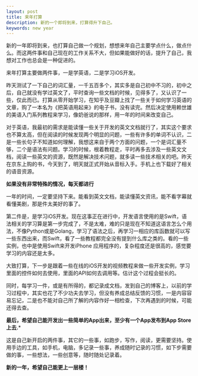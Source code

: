 ```yaml
---
layout: post
title: 来年打算
description: 新的一个即将到来，打算得升下自己。
keywords: new year
---
```

新的一年即将到来，也打算自己做一个规划，想想来年自己主要学点什么，做点什么。而这两件事和自己现在的工作关系不大，但如果能做好的话，提升了自己，我想对工作也总会是一种促进的。

来年打算主要做两件事，一是学英语，二是学习iOS开发。

昨天测试了一下自己的词汇量，一千五百多个，其实多是自己初中不习的，初中之后，自己就没有学过英文了，平时查询一些文档的时候，见得多了，又认识了一些，仅此而已。打算从零开始学习，在知乎及豆瓣上找了一些关于如何学习英语的文章，购了一本名为《把英语用起来》的电子书，没有读完。然后决定使用赖世雄的美语入门系列教程来学习，像奶爸说的那样，用一年的时间来改变自己。

对于英语，我最初的需求是能读懂一些关于开发的英文文档就行了，其实这个要求也不算太高，但在阅读的时候发现两个明显的问题，一些有许多的单词不认识，二是一些长句子不知道如何理解，我想这来自于两个方面的问题，一个是词汇量不够，二个是语法有问题。学习的时候，根着教程走，平时再多去涉及一些英文文档，阅读一些英文的资源，既然是解决技术问题，就多读一些技术相关的吧。昨天在京东上购的书，今天到了，明天就正式开始从音标入手。手机上也下载好了相关的语音资源。

**如果没有非常特殊的情况，每天都进行**

一年的时间，一定要坚持下来。能看到英文文档，能读懂英文资讯，能不看字幕就看懂美剧，那是件太美好的事了。

第二件是，是学习iOS开发。现在这事正在进行中，开发语言使用的是Swift，语法相关的学习算是第一步完成了，不是太难，难的只是现在不知道这语言怎么个用法，不像Python或是Golang，学习了语法之后，再学习一相应的库函数就可以写一些东西出来，而Swift，看了一些教程都完全没有提到什么库之类的。看的一些实例，也中是使用Swift来开发iPhone 应用程序的，复杂程度还是很高的，感觉要学习的内容还是太多。

大致打算，下一步是跟着一些在线的iOS开发的视频教程来做一些开发实例，学习里面的控件如何去使用，里面的API如何去调用等。估计这个过程会挺长的。

同时，每学习一件，或是有所得的，都记录成文档，发到自己的博客上，以前的学习过程中，其实也花了不少功夫去学习，但没有养成总结反馈的习惯，一是内容容易忘记，二是也不能对自己所了解的内容作好一相检查，下次再遇到的时候，可能还得去查。

**最后，希望自己能开发出一些简单的App出来，至少有一个App发布到App Store上去.***

这是自己新开启的两件事，其它的一些事，如跑步，写作，阅读，更需要坚持。使用手边的工具，如手机，电脑，多记录一些事，养成随时记录的习惯，如下步需要做的事，一些想法，一些创意等，随时随处记录着。

**新的一年，希望自己能更上一层楼！**

